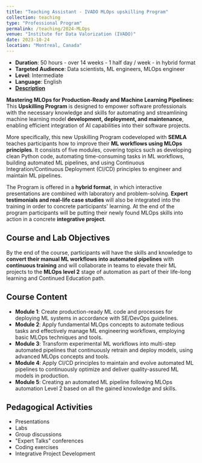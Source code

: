 ```yaml
---
title: "Teaching Assistant ‑ IVADO MLOps upskilling Program"
collection: teaching
type: "Professional Program"
permalink: /teaching/2024-MLOps
venue: "Institute for Data Valorization (IVADO)"
date: 2023-10-24
location: "Montreal, Canada"
---
```


- **Duration**: 50 hours - over 14 weeks - 1 half day / week - in hybrid format 
- **Targeted Audience**: Data scientists, ML engineers, MLOps engineer
- **Level**: Intermediate
- **Language**: English
- [**Description**](https://catalogue.ivado.umontreal.ca/Web/MyCatalog/ViewP?pid=DwpGfXsYFQ5dNLAWEt9mWQ%3d%3d&id=vdFpxrTCebuOQrMVGHW9%2bA%3d%3d)

**Mastering MLOps for Production-Ready and Machine Learning Pipelines:** This **Upskilling Program** is designed to 
empower software professionals with the necessary knowledge and skills for automating and streamlining machine learning 
model **development, deployment, and maintenance**, enabling efficient integration of AI capabilities into their 
software projects.

More specifically, this new Upskilling Program codeveloped with **SEMLA** teaches participants how to improve their 
**ML workflows using MLOps principles**. It consists of five modules, covering topics such as developing clean Python code, 
automating time-consuming tasks in ML workflows, building automated ML pipelines, and using Continuous 
Integration/Continuous Deployment (CI/CD) principles to engineer and maintain ML pipelines.

The Program is offered in a **hybrid format**, in which interactive presentations are combined with laboratory and 
problem-solving. **Expert testimonials and real-life case studies** will also be integrated into the training in order 
to concrete participants' learning. At the end of the program participants will be putting their newly found MLOps 
skills into action in a concrete **integrative project**.


## Course and Lab Objectives

By the end of the course, participants will have the skills and knowledge to **convert their manual ML workflows into
automated pipelines** with **continuous training** and will collaborate in teams to elevate their ML projects to the 
**MLOps level 2** stage of automation as part of their life-long learning and Continued Education path.


## Course Content

- **Module 1**: Create production-ready ML code and processes for deploying ML systems in accordance with SE/DevOps 
guidelines. 
- **Module 2**: Apply fundamental MLOps concepts to automate tedious tasks and effectively manage ML engineering 
workflows, employing basic MLOps techniques and tools. 
- **Module 3**: Transform experimental ML workflows into multi-step automated pipelines that continuously retrain and 
deploy models, using advanced MLOps concepts and tools. 
- **Module 4**: Apply CI/CD principles to maintain and evolve automated ML pipelines to continuously optimize and 
deliver quality-assured ML models in production. 
- **Module 5**: Creating an automated ML pipeline following MLOps automation Level 2 based on all the gained knowledge 
and skills.


## Pedagogical Activities

- Presentations 
- Labs 
- Group discussions
- "Expert Talks" conferences 
- Coding exercises 
- Integrative Project Development

